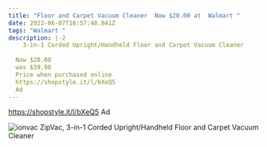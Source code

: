```yaml
---
title: "Floor and Carpet Vacuum Cleaner  Now $20.00 at  Walmart "
date: 2023-06-07T16:57:48.841Z
tags: "Walmart "
description: |-2
    3-in-1 Corded Upright/Handheld Floor and Carpet Vacuum Cleaner
   
  Now $20.00
  was $39.98
  Price when purchased online 
  https://shopstyle.it/l/bXeQ5
  Ad
---
```

<!--StartFragment-->

https://shopstyle.it/l/bXeQ5
Ad

![ionvac ZipVac, 3-in-1 Corded Upright/Handheld Floor and Carpet Vacuum Cleaner](https://i5.walmartimages.com/asr/73c1da1e-fd21-4782-8eee-6d3c0403da6d.c907b0160abcfb271ab841420375b267.jpeg)

<!--EndFragment-->